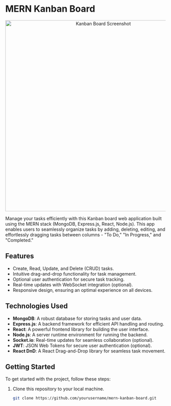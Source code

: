 # MERN Kanban Board

<p align="center">
  <img src="kanban-board-screenshot.png" alt="Kanban Board Screenshot" width="600">
</p>

Manage your tasks efficiently with this Kanban board web application built using the MERN stack (MongoDB, Express.js, React, Node.js). This app enables users to seamlessly organize tasks by adding, deleting, editing, and effortlessly dragging tasks between columns - "To Do," "In Progress," and "Completed."

## Features

- Create, Read, Update, and Delete (CRUD) tasks.
- Intuitive drag-and-drop functionality for task management.
- Optional user authentication for secure task tracking.
- Real-time updates with WebSocket integration (optional).
- Responsive design, ensuring an optimal experience on all devices.

## Technologies Used

- **MongoDB**: A robust database for storing tasks and user data.
- **Express.js**: A backend framework for efficient API handling and routing.
- **React**: A powerful frontend library for building the user interface.
- **Node.js**: A server runtime environment for running the backend.
- **Socket.io**: Real-time updates for seamless collaboration (optional).
- **JWT**: JSON Web Tokens for secure user authentication (optional).
- **React DnD**: A React Drag-and-Drop library for seamless task movement.

## Getting Started

To get started with the project, follow these steps:

1. Clone this repository to your local machine.

   ```bash
   git clone https://github.com/yourusername/mern-kanban-board.git
